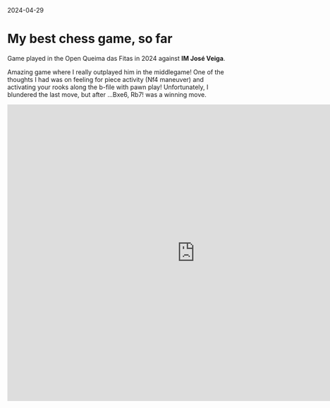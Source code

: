 2024-04-29
# My best chess game, so far

Game played in the Open Queima das Fitas in 2024 against **IM José Veiga**.


Amazing game where I really outplayed him in the middlegame! One of the thoughts I had was on feeling for piece activity (Nf4 maneuver) and activating your rooks along the b-file with pawn play! Unfortunately, I blundered the last move, but after ...Bxe6, Rb7! was a winning move.

<iframe width="850" height="671" src="https://lichess.org/study/embed/novXTHuF/79qZR9Uy#last" frameborder=0></iframe>

